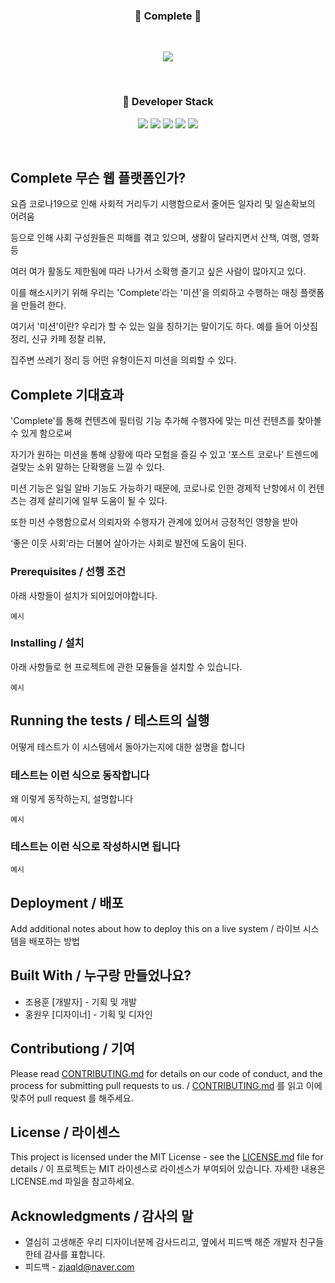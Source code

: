 <h3 align='center'>📜 Complete 🧾</h3>
<br>
<p align='center'>
  <img src="https://user-images.githubusercontent.com/73686581/114815705-bab47580-9df1-11eb-9081-e7245cfc2ffe.png"/>
</p>
<br>
<h3 align='center'>🔨 Developer Stack</h3>
<p align='center'>
  <img src="https://img.shields.io/badge/HTML5-E34F26?style=flat-square&logo=HTML5&logoColor=white"/>
  <img src="https://img.shields.io/badge/CSS3-1572B6?style=flat-square&logo=CSS3&logoColor=white"/>
  <img src="https://img.shields.io/badge/JavaScript-e9d24e?style=flat-square&logo=JavaScript&logoColor=white"/>
  <img src="https://img.shields.io/badge/PHP-777BB4?style=flat-square&logo=PHP&logoColor=white"/>
  <img src="https://img.shields.io/badge/MySQL-4479A1?style=flat-square&logo=MySQL&logoColor=white"/>
</p>
<br>

## Complete 무슨 웹 플랫폼인가?

 요즘 코로나19으로 인해 사회적 거리두기 시행함으로서 줄어든 일자리 및 일손확보의 어려움

등으로 인해 사회 구성원들은 피해를 겪고 있으며, 생활이 달라지면서 산책, 여행, 영화 등

여러 여가 활동도 제한됨에 따라 나가서 소확행 즐기고 싶은 사람이 많아지고 있다.
 
 이를 해소시키기 위해 우리는 'Complete'라는 '미션'을 의뢰하고 수행하는 매칭 플랫폼을 만들려 한다.

여기서 '미션'이란? 우리가 할 수 있는 일을 칭하기는 말이기도 하다. 예를 들어 이삿짐 정리, 신규 카페 정찰 리뷰,

집주변 쓰레기 정리 등 어떤 유형이든지 미션을 의뢰할 수 있다.

## Complete 기대효과

 'Complete'를 통해 컨텐츠에 필터링 기능 추가해 수행자에 맞는 미션 컨텐츠를 찾아볼 수 있게 함으로써
 
자기가 원하는  미션을 통해 상황에 따라 모험을 즐길  수 있고 ‘포스트 코로나’ 트렌드에 걸맞는 소위 말하는 단확행을 느낄 수 있다.

미션 기능은 일일 알바 기능도 가능하기 때문에, 코로나로 인한 경제적 난항에서 이 컨텐츠는 경제 살리기에 일부 도움이 될 수 있다.

또한 미션 수행함으로서 의뢰자와 수행자가 관계에 있어서 긍정적인 영향을 받아

‘좋은 이웃 사회’라는 더불어 살아가는 사회로 발전에 도움이 된다.

### Prerequisites / 선행 조건

아래 사항들이 설치가 되어있어야합니다.

```
예시
```

### Installing / 설치

아래 사항들로 현 프로젝트에 관한 모듈들을 설치할 수 있습니다.

```
예시
```

## Running the tests / 테스트의 실행

어떻게 테스트가 이 시스템에서 돌아가는지에 대한 설명을 합니다

### 테스트는 이런 식으로 동작합니다

왜 이렇게 동작하는지, 설명합니다

```
예시
```

### 테스트는 이런 식으로 작성하시면 됩니다

```
예시
```

## Deployment / 배포

Add additional notes about how to deploy this on a live system / 라이브 시스템을 배포하는 방법

## Built With / 누구랑 만들었나요?

* 조용훈 [개발자] - 기획 및 개발
* 홍원우 [디자이너] - 기획 및 디자인

## Contributiong / 기여

Please read [CONTRIBUTING.md](https://gist.github.com/PurpleBooth/b24679402957c63ec426) for details on our code of conduct, and the process for submitting pull requests to us. / [CONTRIBUTING.md](https://gist.github.com/PurpleBooth/b24679402957c63ec426) 를 읽고 이에 맞추어 pull request 를 해주세요.

## License / 라이센스

This project is licensed under the MIT License - see the [LICENSE.md](https://gist.github.com/PurpleBooth/LICENSE.md) file for details / 이 프로젝트는 MIT 라이센스로 라이센스가 부여되어 있습니다. 자세한 내용은 LICENSE.md 파일을 참고하세요.

## Acknowledgments / 감사의 말

* 열심히 고생해준 우리 디자이너분께 감사드리고, 옆에서 피드백 해준 개발자 친구들한테 감사를 표합니다.
* 피드백 - zjaqld@naver.com
